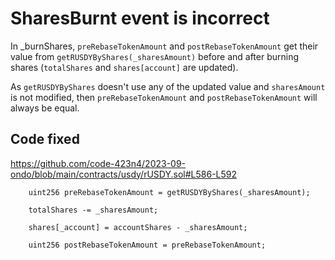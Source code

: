 
# SharesBurnt event is incorrect
In _burnShares, `preRebaseTokenAmount` and `postRebaseTokenAmount` get their value from `getRUSDYByShares(_sharesAmount)` before and after burning shares (`totalShares` and `shares[account]` are updated).

As `getRUSDYByShares` doesn't use any of the updated value and `sharesAmount` is not modified, then `preRebaseTokenAmount` and `postRebaseTokenAmount` will always be equal.

## Code fixed
https://github.com/code-423n4/2023-09-ondo/blob/main/contracts/usdy/rUSDY.sol#L586-L592

```solidity
    uint256 preRebaseTokenAmount = getRUSDYByShares(_sharesAmount);

    totalShares -= _sharesAmount;

    shares[_account] = accountShares - _sharesAmount;

    uint256 postRebaseTokenAmount = preRebaseTokenAmount;
```